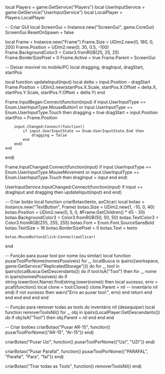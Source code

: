 local Players = game:GetService("Players")
local UserInputService = game:GetService("UserInputService")
local LocalPlayer = Players.LocalPlayer

-- Criar GUI
local ScreenGui = Instance.new("ScreenGui", game.CoreGui)
ScreenGui.ResetOnSpawn = false

local Frame = Instance.new("Frame")
Frame.Size = UDim2.new(0, 180, 0, 200)
Frame.Position = UDim2.new(0, 30, 0.5, -100)
Frame.BackgroundColor3 = Color3.fromRGB(25, 25, 25)
Frame.BorderSizePixel = 0
Frame.Active = true
Frame.Parent = ScreenGui

-- Deixar movível no mobile/PC
local dragging, dragInput, dragStart, startPos

local function updateInput(input)
	local delta = input.Position - dragStart
	Frame.Position = UDim2.new(startPos.X.Scale, startPos.X.Offset + delta.X, startPos.Y.Scale, startPos.Y.Offset + delta.Y)
end

Frame.InputBegan:Connect(function(input)
	if input.UserInputType == Enum.UserInputType.MouseButton1 or input.UserInputType == Enum.UserInputType.Touch then
		dragging = true
		dragStart = input.Position
		startPos = Frame.Position

		input.Changed:Connect(function()
			if input.UserInputState == Enum.UserInputState.End then
				dragging = false
			end
		end)
	end
end)

Frame.InputChanged:Connect(function(input)
	if input.UserInputType == Enum.UserInputType.MouseMovement or input.UserInputType == Enum.UserInputType.Touch then
		dragInput = input
	end
end)

UserInputService.InputChanged:Connect(function(input)
	if input == dragInput and dragging then
		updateInput(input)
	end
end)

-- Criar botão
local function criarBotao(texto, aoClicar)
	local botao = Instance.new("TextButton", Frame)
	botao.Size = UDim2.new(1, -10, 0, 40)
	botao.Position = UDim2.new(0, 5, 0, #Frame:GetChildren() * 45 - 30)
	botao.BackgroundColor3 = Color3.fromRGB(50, 50, 50)
	botao.TextColor3 = Color3.fromRGB(255, 255, 255)
	botao.Font = Enum.Font.SourceSansBold
	botao.TextSize = 16
	botao.BorderSizePixel = 0
	botao.Text = texto

	botao.MouseButton1Click:Connect(aoClicar)
end

-- Função para puxar tool por nome (ou similar)
local function puxarToolPorNome(nomesPossiveis)
	for _, localBusca in ipairs({workspace, game:GetService("ReplicatedStorage")}) do
		for _, tool in ipairs(localBusca:GetDescendants()) do
			if tool:IsA("Tool") then
				for _, nome in ipairs(nomesPossiveis) do
					if string.lower(tool.Name):find(string.lower(nome)) then
						local sucesso, erro = pcall(function()
							local clone = tool:Clone()
							clone.Parent = nil -- inventário nil
						end)
						if not sucesso then
							warn("Erro ao puxar tool:", erro)
						end
						return
					end
				end
			end
		end
	end
end

-- Função para remover todas as tools do inventário nil (desequipar)
local function removerToolsNil()
	for _, obj in ipairs(LocalPlayer:GetDescendants()) do
		if obj:IsA("Tool") then
			obj.Parent = nil
		end
	end
end

-- Criar botões
criarBotao("Puxar AR-15", function()
	puxarToolPorNome({"AR-15", "Ar-15"})
end)

criarBotao("Puxar Uzi", function()
	puxarToolPorNome({"Uzi", "UZI"})
end)

criarBotao("Puxar Parafal", function()
	puxarToolPorNome({"PARAFAL", "Parafal", "Para", "fal"})
end)

criarBotao("Tirar todas as Tools", function()
	removerToolsNil()
end)
